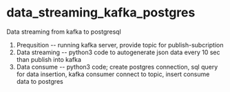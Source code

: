 # data_streaming_kafka_postgres
Data streaming from kafka to postgresql
1. Prequsition -- running kafka server, provide topic for publish-subcription
2. Data streaming -- python3 code to autogenerate json data every 10 sec than publish into kafka
3. Data consume -- python3 code; create postgres connection, sql query for data insertion, kafka consumer connect to topic, insert consume data to postgres
